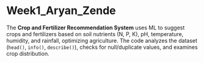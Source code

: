 # Week1_Aryan_Zende
The **Crop and Fertilizer Recommendation System** uses ML to suggest crops and fertilizers based on soil nutrients (N, P, K), pH, temperature, humidity, and rainfall, optimizing agriculture. The code analyzes the dataset (`head()`, `info()`, `describe()`), checks for null/duplicate values, and examines crop distribution.
